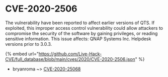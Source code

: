 # CVE-2020-2506

The vulnerability have been reported to affect earlier versions of QTS. If exploited, this improper access control vulnerability could allow attackers to compromise the security of the software by gaining privileges, or reading sensitive information. This issue affects: QNAP Systems Inc. Helpdesk versions prior to 3.0.3.

{% embed url="https://github.com/Live-Hack-CVE/full_database/blob/main/cves/2020/CVE-2020-2506.json" %}


* bryanroma ~> [CVE-2020-25068](https://zeste.alice-snow.ru/2020/database/cve-2020-2506/cve-2020-25068-bryanroma)